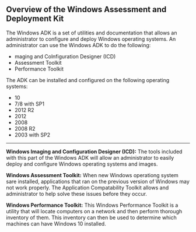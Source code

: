## Overview of the Windows Assessment and Deployment Kit

The Windows ADK is a set of utilities and documentation that allows an
administrator to configure and deploy Windows operating systems. An
administrator can use the Windows ADK to do the following:

+ maging and Colnfiguration Designer (ICD)
+ Assessment Toolkit
+ Performance Toolkit

The ADK can be installed and configured on the following operating systems:
+ 10
+ 7/8 with SP1
+ 2012 R2
+ 2012
+ 2008
+ 2008 R2
+ 2003 with SP2

---

__Windows Imaging and Configuration Designer (ICD):__ The tools included with
this part of the Windows ADK will allow an administrator to easily deploy and
configure Windows operating systems and images.

__Windows Assessment Toolkit:__ When new Windows operationg system sare
installed, applications that ran on the previous version of Windows may not work
properly. The Application Compatability Toolkit allows and administrator to help
solve these issues before they occur.

__Windows Performance Toolkit:__ This Windows Performance Toolkit is a utility
that will locate computers on a network and then perform thorough inventory of
them. This inventory can then be used to determine which machines can have
Windows 10 installed.
